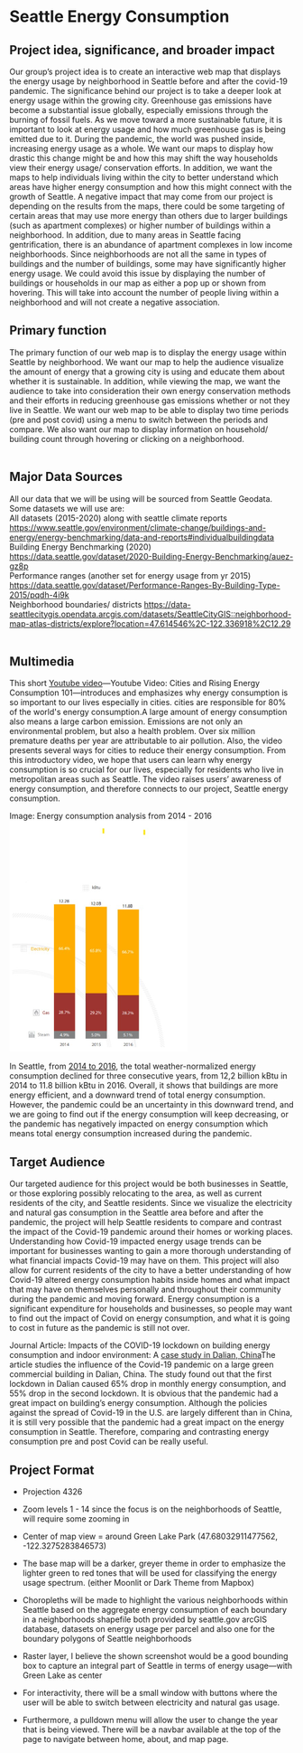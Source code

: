 # Seattle Energy Consumption
## Project idea, significance, and broader impact
Our group’s project idea is to create an interactive web map that displays the energy usage by neighborhood in Seattle before and after the covid-19 pandemic. The significance behind our project is to take a deeper look at energy usage within the growing city. Greenhouse gas emissions have become a substantial issue globally, especially emissions through the burning of fossil fuels. As we move toward a more sustainable future, it is important to look at energy usage and how much greenhouse gas is being emitted due to it. During the pandemic, the world was pushed inside, increasing energy usage as a whole. We want our maps to display how drastic this change might be and how this may shift the way households view their energy usage/ conservation efforts. In addition, we want the maps to help individuals living within the city to better understand which areas have higher energy consumption and how this might connect with the growth of Seattle. A negative impact that may come from our project is depending on the results from the maps, there could be some targeting of certain areas that may use more energy than others due to larger buildings (such as apartment complexes) or higher number of buildings within a neighborhood. In addition, due to many areas in Seattle facing gentrification, there is an abundance of apartment complexes in low income neighborhoods. Since neighborhoods are not all the same in types of buildings and the number of buildings, some may have significantly higher energy usage. We could avoid this issue by displaying the number of buildings or households in our map as either a pop up or shown from hovering. This will take into account the number of people living within a neighborhood and will not create a negative association.

## Primary function
The primary function of our web map is to display the energy usage within Seattle by neighborhood. We want our map to help the audience visualize the amount of energy that a growing city is using and educate them about whether it is sustainable. In addition, while viewing the map, we want the audience to take into consideration their own energy conservation methods and their efforts in reducing greenhouse gas emissions whether or not they live in Seattle. We want our web map to be able to display two time periods (pre and post covid) using a menu to switch between the periods and compare. We also want our map to display information on household/ building count through hovering or clicking on a neighborhood.  <br> <br>

## Major Data Sources
All our data that we will be using will be sourced from Seattle Geodata. Some datasets we will use are: <br>
All datasets (2015-2020) along with seattle climate reports
https://www.seattle.gov/environment/climate-change/buildings-and-energy/energy-benchmarking/data-and-reports#individualbuildingdata
<br>
Building Energy Benchmarking (2020)
https://data.seattle.gov/dataset/2020-Building-Energy-Benchmarking/auez-gz8p
<br>
Performance ranges (another set for energy usage from yr 2015)
https://data.seattle.gov/dataset/Performance-Ranges-By-Building-Type-2015/pqdh-4i9k
<br>
Neighborhood boundaries/ districts
https://data-seattlecitygis.opendata.arcgis.com/datasets/SeattleCityGIS::neighborhood-map-atlas-districts/explore?location=47.614546%2C-122.336918%2C12.29
<br>
<br>

## Multimedia
This short [Youtube video](https://www.youtube.com/watch?v=7itJt8c0V8M)—Youtube Video: Cities and Rising Energy Consumption 101—introduces and emphasizes why energy consumption is so important to our lives especially in cities. cities are responsible for 80% of the world's energy consumption.A large amount of energy consumption also means a large carbon emission. Emissions are not only an environmental problem, but also a health problem. Over six million premature deaths per year are attributable to air pollution. Also, the video presents several ways for cities to reduce their energy consumption. From this introductory video, we hope that users can learn why energy consumption is so crucial for our lives, especially for residents who live in metropolitan areas such as Seattle. The video raises users’ awareness of energy consumption, and therefore connects to our project, Seattle energy consumption. 

Image: Energy consumption analysis from 2014 - 2016 <br>
![consumptionanalysis](imgs/energybar.png)
 

In Seattle, from [2014 to 2016](https://www.energy.gov/eere/slsc/downloads/seattle-energy-benchmarking-analysis-report), the total weather-normalized energy consumption declined for three consecutive years, from 12,2 billion kBtu in 2014 to 11.8 billion kBtu in 2016. Overall, it shows that buildings are more energy efficient, and a downward trend of total energy consumption. However, the pandemic could be an uncertainty in this downward trend, and we are going to find out if the energy consumption will keep decreasing, or the pandemic has negatively impacted on energy consumption which means total energy consumption increased during the pandemic. 

## Target Audience
Our targeted audience for this project would be both businesses in Seattle, or those exploring possibly relocating to the area, as well as current residents of the city, and Seattle residents.  Since we visualize the electricity and natural gas consumption in the Seattle area before and after the pandemic, the project will help Seattle residents to compare and contrast the impact of the Covid-19 pandemic around their homes or working places. Understanding how Covid-19 impacted energy usage trends can be important for businesses wanting to gain a more thorough understanding of what financial impacts Covid-19 may have on them.  This project will also allow for current residents of the city to have a better understanding of how Covid-19 altered energy consumption habits inside homes and what impact that may have on themselves personally and throughout their community during the pandemic and moving forward. Energy consumption is a significant expenditure for households and businesses, so people may want to find out the impact of Covid on energy consumption, and what it is going to cost in future as the pandemic is still not over. 

Journal Article: Impacts of the COVID-19 lockdown on building energy consumption and indoor environment: A [case study in Dalian, China](https://www.ncbi.nlm.nih.gov/pmc/articles/PMC8959662/)The article studies the influence of the Covid-19 pandemic on a large green commercial building in Dalian, China. The study found out that the first lockdown in Dalian caused 65% drop in monthly energy consumption, and 55% drop in the second lockdown. It is obvious that the pandemic had a great impact on building’s energy consumption. Although the policies against the spread of Covid-19 in the U.S. are largely different than in China, it is still very possible that the pandemic had a great impact on the energy consumption in Seattle. Therefore, comparing and contrasting energy consumption pre and post Covid can be really useful. 


## Project Format

* Projection 4326
* Zoom levels 1 - 14 since the focus is on the neighborhoods of Seattle, will require some zooming in
* Center of map view = around Green Lake Park (47.68032911477562, -122.3275283846573)
* The base map will be a darker, greyer theme in order to emphasize the lighter green to red tones that will be used for classifying the energy usage spectrum. (either Moonlit or Dark Theme from Mapbox)
* Choropleths will be made to highlight the various neighborhoods within Seattle based on the aggregate energy consumption of each boundary in a neighborhoods shapefile
both provided by seattle.gov arcGIS database, datasets on energy usage per parcel and also one for the boundary polygons of Seattle neighborhoods
* Raster layer, I believe the shown screenshot would be a good bounding box to capture an integral part of Seattle in terms of energy usage—with Green Lake as center

* For interactivity, there will be a small window with buttons where the user will be able to switch between electricity and natural gas usage.
* Furthermore, a pulldown menu will allow the user to change the year that is being viewed.
There will be a navbar available at the top of the page to navigate between home, about, and map page.
